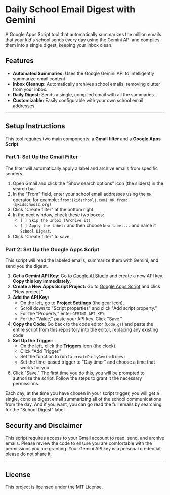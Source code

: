 # Daily School Email Digest with Gemini

A Google Apps Script tool that automatically summarizes the million emails that your kid's school sends every day using the Gemini API and compiles them into a single digest, keeping your inbox clean.

## Features

- **Automated Summaries:** Uses the Google Gemini API to intelligently summarize email content.
- **Inbox Cleanup:** Automatically archives school emails, removing clutter from your inbox.
- **Daily Digest:** Sends a single, compiled email with all the summaries.
- **Customizable:** Easily configurable with your own school email addresses.

---

## Setup Instructions

This tool requires two main components: a **Gmail filter** and a **Google Apps Script**.

### Part 1: Set Up the Gmail Filter

The filter will automatically apply a label and archive emails from specific senders.

1.  Open Gmail and click the "Show search options" icon (the sliders) in the search bar.
2.  In the "From" field, enter your school email addresses using the `OR` operator, for example:
    `from:(kidschool1.com) OR from:(@kidschool2.org)`
3.  Click "Create filter" at the bottom right.
4.  In the next window, check these two boxes:
    - `[ ] Skip the Inbox (Archive it)`
    - `[ ] Apply the label:` and then choose `New label...` and name it `School Digest`.
5.  Click "Create filter" to save.

### Part 2: Set Up the Google Apps Script

This script will read the labeled emails, summarize them with Gemini, and send you the digest.

1.  **Get a Gemini API Key:** Go to [Google AI Studio](https://aistudio.google.com/) and create a new API key. **Copy this key immediately.**
2.  **Create a New Apps Script Project:** Go to [Google Apps Script](https://script.google.com/) and click "New project."
3.  **Add the API Key:**
    - On the left, go to **Project Settings** (the gear icon).
    - Scroll down to "Script properties" and click "Add script property."
    - For the "Property," enter `GEMINI_API_KEY`.
    - For the "Value," paste your API key. Click "Save."
4.  **Copy the Code:** Go back to the code editor (`Code.gs`) and paste the entire script from this repository into the editor, replacing any existing code.
5.  **Set Up the Trigger:**
    - On the left, click the **Triggers** icon (the clock).
    - Click "Add Trigger."
    - Set the function to run to `createDailyGeminiDigest`.
    - Set the time-based trigger to "Day timer" and choose a time that works for you.
6.  Click "Save." The first time you do this, you will be prompted to authorize the script. Follow the steps to grant it the necessary permissions.

Each day, at the time you have chosen in your script trigger, you will get a single, concise digest email summarizing all of the school communications from the day. And if you want, you can go read the full emails by searching for the "School Digest" label.

## Security and Disclaimer

This script requires access to your Gmail account to read, send, and archive emails. Please review the code to ensure you are comfortable with the permissions you are granting. Your Gemini API key is a personal credential; please do not share it.

---

## License

This project is licensed under the MIT License.
